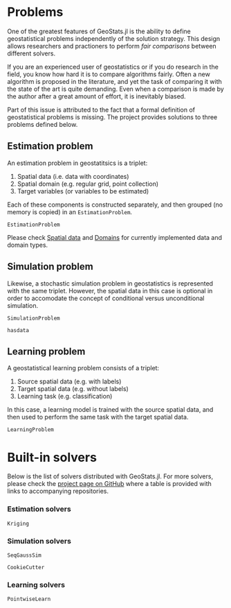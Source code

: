 # Problems

One of the greatest features of GeoStats.jl is the ability to define geostatistical
problems independently of the solution strategy. This design allows researchers and
practioners to perform *fair comparisons* between different solvers.

If you are an experienced user of geostatistics or if you do research in the field,
you know how hard it is to compare algorithms fairly. Often a new algorithm is
proposed in the literature, and yet the task of comparing it with the state of
the art is quite demanding. Even when a comparison is made by the author after
a great amount of effort, it is inevitably biased.

Part of this issue is attributed to the fact that a formal definition of
geostatistical problems is missing. The project provides solutions to three
problems defined below.

## Estimation problem

An estimation problem in geostatitsics is a triplet:

1. Spatial data (i.e. data with coordinates)
2. Spatial domain (e.g. regular grid, point collection)
3. Target variables (or variables to be estimated)

Each of these components is constructed separately, and then grouped
(no memory is copied) in an `EstimationProblem`.

```@docs
EstimationProblem
```

Please check [Spatial data](data.md) and [Domains](domains.md) for currently
implemented data and domain types.

## Simulation problem

Likewise, a stochastic simulation problem in geostatistics is represented with
the same triplet. However, the spatial data in this case is optional in order
to accomodate the concept of conditional versus unconditional simulation.

```@docs
SimulationProblem
```

```@docs
hasdata
```

## Learning problem

A geostatistical learning problem consists of a triplet:

1. Source spatial data (e.g. with labels)
2. Target spatial data (e.g. without labels)
3. Learning task (e.g. classification)

In this case, a learning model is trained with the source spatial data, and then
used to perform the same task with the target spatial data.

```@docs
LearningProblem
```

# Built-in solvers

Below is the list of solvers distributed with GeoStats.jl. For more solvers,
please check the [project page on GitHub](https://github.com/JuliaEarth/GeoStats.jl#problems-and-solvers)
where a table is provided with links to accompanying repositories.

### Estimation solvers

```@docs
Kriging
```

### Simulation solvers

```@docs
SeqGaussSim
```

```@docs
CookieCutter
```

### Learning solvers

```@docs
PointwiseLearn
```
